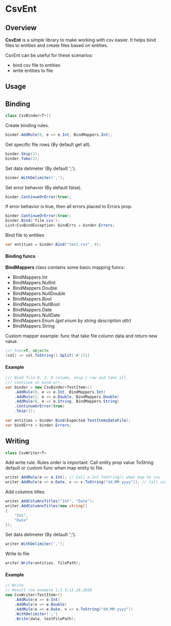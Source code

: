 CsvEnt 
=========

## Overview
**CsvEnt** is a simple library to make working with csv easier. It helps bind files to entities and create files based on entities.

CsvEnt can be useful for these scenarios:
- bind csv file to entities
- write entities to file

Usage
------

## Binding
```csharp
class CsvBinder<T>()
```
Create binding rules.
```csharp
binder.AddRule(0, e => e.Int, BindMappers.Int);
```
Get specific file rows (By default get all).
```csharp
binder.Skip(1);
binder.Take(2);
```
Set data delimeter (By default ';').
```csharp
binder.WithDelimiter(',');
```
Set error behavior (By default false).
```csharp
binder.ContinueOrError(true);
```
If error behavior is true, then all errors placed to Errors prop.
```csharp
binder.ContinueOrError(true);
binder.Bind('file.csv');
List<CsvBindException> bindErrs = binder.Errors;
```
Bind file to entities
```csharp
var entities = binder.Bind("test.csv", 0);
```

#### Binding funcs
**BindMappers** class contains some basic mapping funcs:
- BindMappers.Int
- BindMappers.NullInt
- BindMappers.Double
- BindMappers.NullDouble
- BindMappers.Bool
- BindMappers.NullBool
- BindMappers.Date
- BindMappers.NullDate
- BindMappers.Enum *(get enum by string description attr)*
- BindMappers.String

Custom mapper example: func that take file column data and return new value.
```csharp
/// Func<T, object>
(col) => col.ToString().Split('#')[1]
```
#### Example
```csharp
/// Bind file 0, 2, 8 column, skip 1 row and take all. 
/// Continue on bind err.
var binder = new CsvBinder<TestItem>()
    .AddRule(0, e => e.Int, BindMappers.Int)
    .AddRule(2, e => e.Double, BindMappers.Double)
    .AddRule(8, e => e.String, BindMappers.String)
    .ContinueOrError(true)
    .Skip(1);
    
var entities = binder.Bind(Expected.TestItemsDataFile);
var bindErrs = binder.Errors;
```

## Writing
```csharp
class CsvWriter<T>
```
Add write rule. 
Rules order is important.
Call entity prop value ToString default or custom func when map entity to file.
```csharp
writer.AddRule(e => e.Int); // Call e.Int.ToString() when map to csv
writer.AddRule(e => e.Date, v => v.ToString("dd.MM.yyyy")); // Call custom func when map to csv
```
Add columns titles.
```csharp
writer.AddColumnsTitles("Int", "Date");
writer.AddColumnsTitles(new string[]
{
    "Int", 
    "Date"
});
```
Set data delimeter (By default ';').
```csharp
writer.WithDelimiter(',');
```
Write to file
```csharp
writer.Write(entities, filePath);
```
#### Example
```csharp
// Write
// Result row example 1;2.5;11.10.2020
new CsvWriter<TestItem>()
    .AddRule(e => e.Int)
    .AddRule(e => e.Double)
    .AddRule(e => e.Date, v => v.ToString("dd.MM.yyyy"))
    .WithDelimiter(';')
    .Write(data, testFilePath);
```
